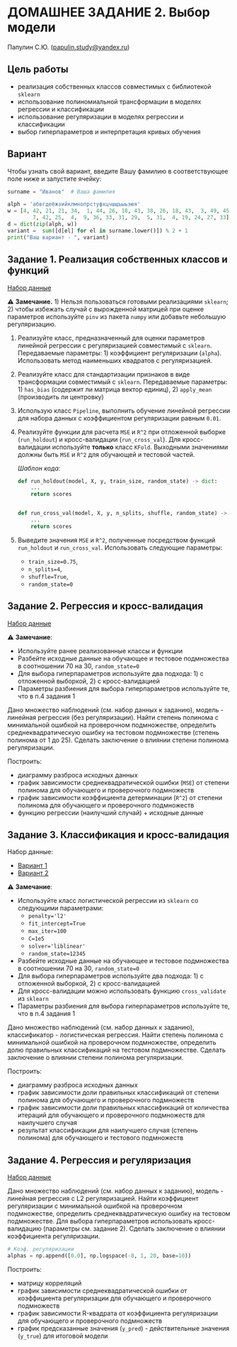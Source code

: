 # ДОМАШНЕЕ ЗАДАНИЕ 2. Выбор модели

Папулин С.Ю. (papulin.study@yandex.ru)

## Цель работы

- реализация собственных классов совместимых с библиотекой `sklearn`
- использование полиномиальной транcформации в моделях регрессии и классификации
- использование регуляризации в моделях регрессии и классификации
- выбор гиперпараметров и интерпретация кривых обучения

## Вариант 

Чтобы узнать свой вариант, введите Вашу фамилию в соответствующее поле ниже и запустите ячейку:

```python
surname = "Иванов"  # Ваша фамилия

alph = 'абвгдеёжзийклмнопрстуфхцчшщъыьэюя'
w = [4, 42, 21, 21, 34,  1, 44, 26, 18, 43, 38, 26, 18, 43,  3, 49, 45,
        7, 42, 25,  4,  9, 36, 33, 31, 29,  5, 31,  4, 19, 24, 27, 33]
d = dict(zip(alph, w))
variant =  sum([d[el] for el in surname.lower()]) % 2 + 1
print("Ваш вариант - ", variant)
```

## Задание 1. Реализация собственных классов и функций

[Набор данные](../data/A2_Model_Selection/Reg_A5.csv)

⚠️ **Замечание.** 1) Нельзя пользоваться готовыми реализациями `sklearn`; 2) чтобы избежать случай с вырожденной матрицей при оценке параметров используйте `pinv` из пакета `numpy` или добавьте небольшую регуляризацию.

1. Реализуйте класс, предназначенный для оценки параметров линейной регрессии с регуляризацией совместимый с `sklearn`. Передаваемые параметры: 1) коэффициент регуляризации (`alpha`). Использовать метод наименьших квадратов с регуляризацией.

2. Реализуйте класс для стандартизации признаков в виде трансформации совместимый с `sklearn`. Передаваемые параметры: 1) `has_bias` (содержит ли  матрица вектор единиц), 2) `apply_mean` (производить ли центровку)

3. Использую класс `Pipeline`, выполнить обучение линейной регрессии для набора данных с коэффициентом регуляризации равным `0.01`.

4. Реализуйте функции для расчета `MSE` и `R^2` при отложенной выборке (`run_holdout`) и кросс-валидации (`run_cross_val`). Для кросс-валидации используйте **только** класс `KFold`. Выходными значениями должны быть `MSE` и `R^2` для обучающей и тестовой частей.

    *Шаблон кода:*

    ```python
    def run_holdout(model, X, y, train_size, random_state) -> dict:
        ...
        return scores


    def run_cross_val(model, X, y, n_splits, shuffle, random_state) -> dict:
        ...
        return scores
    ```

4. Выведите значения `MSE` и `R^2`, полученные посредством функций `run_holdout` и `run_cross_val`. Использовать следующие параметры:
    - `train_size=0.75`, 
    - `n_splits=4`, 
    - `shuffle=True`, 
    - `random_state=0`

## Задание 2. Регрессия и кросс-валидация

[Набор данные](../data/A2_Model_Selection/Reg_A5.csv)

⚠️ **Замечание**:
- Используйте ранее реализованные классы и функции
- Разбейте исходные данные на обучающее и тестовое подмножества в соотношении 70 на 30, `random_state=0`
- Для выбора гиперпараметров используйте два подхода: 1) с отложенной выборкой, 2) с кросс-валидацией
- Параметры разбиения для выбора гиперпараметров используйте те, что в п.4 задания 1

Дано множество наблюдений (см. набор данных к заданию), модель - линейная регрессия (без регуляризации). Найти степень полинома с минимальной ошибкой на проверочном подмножестве, определить среднеквадратическую ошибку на тестовом подмножестве (степень полинома от 1 до 25).  Сделать заключение о влиянии степени полинома регуляризации.

Построить:
- диаграмму разброса исходных данных
- график зависимости среднеквадратической ошибки (`MSE`) от степени полинома для обучающего и проверочного подмножеств
- график зависимости коэффициента детерминации (`R^2`) от степени полинома для обучающего и проверочного подмножеств
- функцию регрессии (наилучший случай) + исходные данные


## Задание 3. Классификация и кросс-валидация

Набор данные:
- [Вариант 1](../data/A2_Model_Selection/Cl_A5_V1.csv)
- [Вариант 2](../data/A2_Model_Selection/Cl_A5_V2.csv)


⚠️ **Замечание**:
- Используйте класс логистической регрессии из `sklearn` со следующими параметрами:
    - `penalty='l2'`
    - `fit_intercept=True`
    - `max_iter=100`
    - `C=1e5`
    - `solver='liblinear'`
    - `random_state=12345`
- Разбейте исходные данные на обучающее и тестовое подмножества в соотношении 70 на 30, `random_state=0`
- Для выбора гиперпараметров используйте два подхода: 1) с отложенной выборкой, 2) с кросс-валидацией
- Для кросс-валидации можно использовать функцию `cross_validate` из `sklearn`
- Параметры разбиения для выбора гиперпараметров используйте те, что в п.4 задания 1

Дано множество наблюдений (см. набор данных к заданию), классификатор - логистическая регрессия. Найти степень полинома с минимальной ошибкой на проверочном подмножестве, определить долю правильных классификаций на тестовом подмножестве. Сделать заключение о влиянии степени полинома регуляризации.

Построить:
- диаграмму разброса исходных данных
- график зависимости доли правильных классификаций от степени полинома для обучающего и проверочного подмножеств
- график зависимости доли правильных классификаций от количества итераций для обучающего и проверочного подмножеств для наилучшего случая
- результат классификации для наилучшего случая (степень полинома) для обучающего и тестового подмножеств

## Задание 4. Регрессия и регуляризация

[Набор данные](../data/A2_Model_Selection/regularization.csv)

Дано множество наблюдений (см. набор данных к заданию), модель - линейная регрессия c L2 регуляризацией. Найти коэффициент регуляризации с минимальной ошибкой на проверочном подмножестве, определить среднеквадратическую ошибку на тестовом подмножестве. Для выбора гиперпараметров использовать кросс-валидацию (параметры см. задание 2). Сделать заключение о влиянии коэффициента регуляризации.

```python
# Коэф. регуляризации
alphas = np.append([0.0], np.logspace(-8, 1, 20, base=10))
```
Построить:
- матрицу корреляций
- график зависимости среднеквадратической ошибки от коэффициента регуляризации для обучающего и проверочного подмножеств
- график зависимости R-квадрата от коэффициента регуляризации для обучающего и проверочного подмножеств
- график предсказанные значения (`y_pred`) - действительные значения (`y_true`) для итоговой модели
